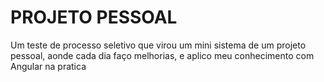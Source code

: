 # PROJETO PESSOAL


Um teste de processo seletivo que virou um mini sistema de um projeto pessoal, aonde cada dia faço melhorias, e aplico meu conhecimento com Angular na pratica
